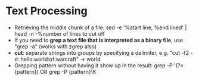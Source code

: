 # Text Processing

- Retrieving the middle chunk of a file: sed -e '%start line, %end lined' | head -n -%number of lines to cut off
- If you need to **grep a text file that is interpreted as a binary file**, use "grep -a" (works with zgrep also)
- **cut**: separate strings into groups by specifying a delimiter, e.g. "cut -f2 -d: hello:world:of:warcraft" -> world
- Grepping pattern without having it show up in the result: grep -P '(?={pattern}) OR grep -P {pattern}\K